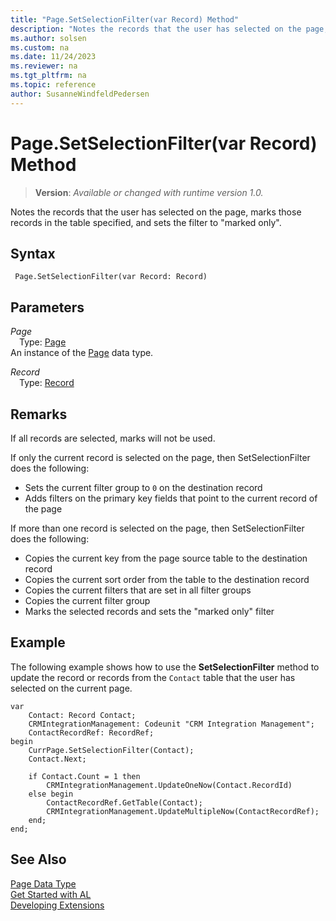 ```yaml
---
title: "Page.SetSelectionFilter(var Record) Method"
description: "Notes the records that the user has selected on the page, marks those records in the table specified, and sets the filter to marked only."
ms.author: solsen
ms.custom: na
ms.date: 11/24/2023
ms.reviewer: na
ms.tgt_pltfrm: na
ms.topic: reference
author: SusanneWindfeldPedersen
---
```

[//]: # (START>DO_NOT_EDIT)
[//]: # (IMPORTANT:Do not edit any of the content between here and the END>DO_NOT_EDIT.)
[//]: # (Any modifications should be made in the .xml files in the ModernDev repo.)
# Page.SetSelectionFilter(var Record) Method
> **Version**: _Available or changed with runtime version 1.0._

Notes the records that the user has selected on the page, marks those records in the table specified, and sets the filter to "marked only".


## Syntax
```AL
 Page.SetSelectionFilter(var Record: Record)
```
## Parameters
*Page*  
&emsp;Type: [Page](page-data-type.md)  
An instance of the [Page](page-data-type.md) data type.  

*Record*  
&emsp;Type: [Record](../record/record-data-type.md)  
  



[//]: # (IMPORTANT: END>DO_NOT_EDIT)

## Remarks

If all records are selected, marks will not be used.  
  
If only the current record is selected on the page, then SetSelectionFilter does the following:  
  
- Sets the current filter group to `0` on the destination record  
- Adds filters on the primary key fields that point to the current record of the page  
  
If more than one record is selected on the page, then SetSelectionFilter does the following:  
  
- Copies the current key from the page source table to the destination record  
- Copies the current sort order from the table to the destination record  
- Copies the current filters that are set in all filter groups  
- Copies the current filter group  
- Marks the selected records and sets the "marked only" filter 

## Example

The following example shows how to use the **SetSelectionFilter** method to update the record or records from the `Contact` table that the user has selected on the current page.

```al
var
    Contact: Record Contact;
    CRMIntegrationManagement: Codeunit "CRM Integration Management";
    ContactRecordRef: RecordRef;
begin
    CurrPage.SetSelectionFilter(Contact);
    Contact.Next;

    if Contact.Count = 1 then
        CRMIntegrationManagement.UpdateOneNow(Contact.RecordId)
    else begin
        ContactRecordRef.GetTable(Contact);
        CRMIntegrationManagement.UpdateMultipleNow(ContactRecordRef);
    end;
end;
```

## See Also
[Page Data Type](page-data-type.md)  
[Get Started with AL](../../devenv-get-started.md)  
[Developing Extensions](../../devenv-dev-overview.md)